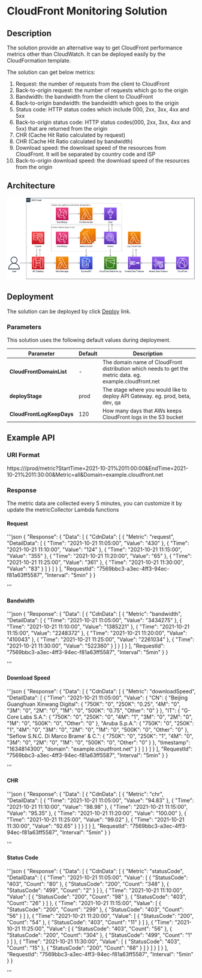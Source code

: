 # CloudFront Monitoring Solution 

## Description
The solution provide an alternative way to get CloudFront performance metrics other than CloudWatch. It can be deployed easily by the CloudFormation template. 

The solution can get below metrics:

1. Request: the number of requests from the client to CloudFront
2. Back-to-origin request: the number of requests which go to the origin
3. Bandwidth: the bandwidth from the client to CloudFront
4. Back-to-origin bandwidth: the bandwidth which goes to the origin
5. Status code: HTTP status codes which include 000, 2xx, 3xx, 4xx and 5xx
6. Back-to-origin status code: HTTP status codes(000, 2xx, 3xx, 4xx and 5xx) that are returned from the origin
7. CHR (Cache Hit Ratio calculated by request)
8. CHR (Cache Hit Ratio calculated by bandwidth)
9. Download speed: the download speed of the resources from CloudFront. It will be separated by country code and ISP
10. Back-to-origin download speed: the download speed of the resources from the origin 


## Architecture
<img src='../../docs/images/cloudfront-monitoring-arch.png'>


## Deployment

The solution can be deployed by click [Deploy](https://console.aws.amazon.com/cloudformation/home?region=us-east-1#/stacks/new?stackName=cloudfront-monitoring&templateURL=https://aws-gcr-solutions.s3.amazonaws.com/aws-cloudfront-extensions/v2.0.0/CloudFrontMonitoringStack.template) link.


### Parameters
This solution uses the following default values during deployment.

|  Parameter   |  Default |  Description |
|  ----------  | ---------| -----------  |
| **CloudFrontDomainList**  | - | The domain name of CloudFront distribution which needs to get the metric data. eg. example.cloudfront.net|
| **deployStage**    | prod | The stage where you would like to deploy API Gateway. eg. prod, beta, dev, qa |
| **CloudFrontLogKeepDays**      | 120 | How many days that AWs keeps CloudFront logs in the S3 bucket |

## Example API

### URI Format

https://<domain-name>/prod/metric?StartTime=2021-10-21%2011:00:00&EndTime=2021-10-21%2011:30:00&Metric=all&Domain=example.cloudfront.net

### Response

The metric data are collected every 5 minutes, you can customize it by update the metricCollector Lambda functions

#### Request

'''json
{
    "Response": {
        "Data": [
            {
                "CdnData": [
                    {
                        "Metric": "request",
                        "DetailData": [
                            {
                                "Time": "2021-10-21 11:05:00",
                                "Value": "430"
                            },
                            {
                                "Time": "2021-10-21 11:10:00",
                                "Value": "124"
                            },
                            {
                                "Time": "2021-10-21 11:15:00",
                                "Value": "355"
                            },
                            {
                                "Time": "2021-10-21 11:20:00",
                                "Value": "65"
                            },
                            {
                                "Time": "2021-10-21 11:25:00",
                                "Value": "361"
                            },
                            {
                                "Time": "2021-10-21 11:30:00",
                                "Value": "83"
                            }
                        ]
                    }
                ]
            }
        ],
        "RequestId": "7569bbc3-a3ec-4ff3-94ec-f81a63ff5587",
        "Interval": "5min"
    }
}

'''

#### Bandwidth

'''json
{
    "Response": {
        "Data": [
            {
                "CdnData": [
                    {
                        "Metric": "bandwidth",
                        "DetailData": [
                            {
                                "Time": "2021-10-21 11:05:00",
                                "Value": "3434275"
                            },
                            {
                                "Time": "2021-10-21 11:10:00",
                                "Value": "1385221"
                            },
                            {
                                "Time": "2021-10-21 11:15:00",
                                "Value": "2248372"
                            },
                            {
                                "Time": "2021-10-21 11:20:00",
                                "Value": "410043"
                            },
                            {
                                "Time": "2021-10-21 11:25:00",
                                "Value": "2261034"
                            },
                            {
                                "Time": "2021-10-21 11:30:00",
                                "Value": "522360"
                            }
                        ]
                    }
                ]
            }
        ],
        "RequestId": "7569bbc3-a3ec-4ff3-94ec-f81a63ff5587",
        "Interval": "5min"
    }
}

'''

#### Download Speed

'''json
{
    "Response": {
        "Data": [
            {
                "CdnData": [
                    {
                        "Metric": "downloadSpeed",
                        "DetailData": [
                            {
                                "Time": "2021-10-21 11:05:00",
                                "Value": {
                                    "CN": {
                                        "Beijing Guanghuan Xinwang Digital": {
                                            "750K": "0",
                                            "250K": "0.25",
                                            "4M": "0",
                                            "3M": "0",
                                            "2M": "0",
                                            "1M": "0",
                                            "500K": "0.75",
                                            "Other": "0"
                                        }
                                    },
                                    "IT": {
                                        "G-Core Labs S.A.": {
                                            "750K": "0",
                                            "250K": "0",
                                            "4M": "1",
                                            "3M": "0",
                                            "2M": "0",
                                            "1M": "0",
                                            "500K": "0",
                                            "Other": "0"
                                        },
                                        "Aruba S.p.A.": {
                                            "750K": "0",
                                            "250K": "1",
                                            "4M": "0",
                                            "3M": "0",
                                            "2M": "0",
                                            "1M": "0",
                                            "500K": "0",
                                            "Other": "0"
                                        },
                                        "Seflow S.N.C. Di Marco Brame' & C.": {
                                            "750K": "0",
                                            "250K": "1",
                                            "4M": "0",
                                            "3M": "0",
                                            "2M": "0",
                                            "1M": "0",
                                            "500K": "0",
                                            "Other": "0"
                                        }
                                    },
                                    "timestamp": "1634814300",
                                    "domain": "example.cloudfront.net"
                                }
                            }
                        ]
                    }
                ]
            }
        ],
        "RequestId": "7569bbc3-a3ec-4ff3-94ec-f81a63ff5587",
        "Interval": "5min"
    }
}

'''

#### CHR

'''json
{
    "Response": {
        "Data": [
            {
                "CdnData": [
                    {
                        "Metric": "chr",
                        "DetailData": [
                            {
                                "Time": "2021-10-21 11:05:00",
                                "Value": "94.83"
                            },
                            {
                                "Time": "2021-10-21 11:10:00",
                                "Value": "98.98"
                            },
                            {
                                "Time": "2021-10-21 11:15:00",
                                "Value": "95.35"
                            },
                            {
                                "Time": "2021-10-21 11:20:00",
                                "Value": "100.00"
                            },
                            {
                                "Time": "2021-10-21 11:25:00",
                                "Value": "99.02"
                            },
                            {
                                "Time": "2021-10-21 11:30:00",
                                "Value": "92.65"
                            }
                        ]
                    }
                ]
            }
        ],
        "RequestId": "7569bbc3-a3ec-4ff3-94ec-f81a63ff5587",
        "Interval": "5min"
    }
}

'''

#### Status Code

'''json
{
    "Response": {
        "Data": [
            {
                "CdnData": [
                    {
                        "Metric": "statusCode",
                        "DetailData": [
                            {
                                "Time": "2021-10-21 11:05:00",
                                "Value": [
                                    {
                                        "StatusCode": "403",
                                        "Count": "80"
                                    },
                                    {
                                        "StatusCode": "200",
                                        "Count": "348"
                                    },
                                    {
                                        "StatusCode": "499",
                                        "Count": "2"
                                    }
                                ]
                            },
                            {
                                "Time": "2021-10-21 11:10:00",
                                "Value": [
                                    {
                                        "StatusCode": "200",
                                        "Count": "98"
                                    },
                                    {
                                        "StatusCode": "403",
                                        "Count": "26"
                                    }
                                ]
                            },
                            {
                                "Time": "2021-10-21 11:15:00",
                                "Value": [
                                    {
                                        "StatusCode": "200",
                                        "Count": "299"
                                    },
                                    {
                                        "StatusCode": "403",
                                        "Count": "56"
                                    }
                                ]
                            },
                            {
                                "Time": "2021-10-21 11:20:00",
                                "Value": [
                                    {
                                        "StatusCode": "200",
                                        "Count": "54"
                                    },
                                    {
                                        "StatusCode": "403",
                                        "Count": "11"
                                    }
                                ]
                            },
                            {
                                "Time": "2021-10-21 11:25:00",
                                "Value": [
                                    {
                                        "StatusCode": "403",
                                        "Count": "56"
                                    },
                                    {
                                        "StatusCode": "200",
                                        "Count": "304"
                                    },
                                    {
                                        "StatusCode": "499",
                                        "Count": "1"
                                    }
                                ]
                            },
                            {
                                "Time": "2021-10-21 11:30:00",
                                "Value": [
                                    {
                                        "StatusCode": "403",
                                        "Count": "15"
                                    },
                                    {
                                        "StatusCode": "200",
                                        "Count": "68"
                                    }
                                ]
                            }
                        ]
                    }
                ]
            }
        ],
        "RequestId": "7569bbc3-a3ec-4ff3-94ec-f81a63ff5587",
        "Interval": "5min"
    }
}

'''


